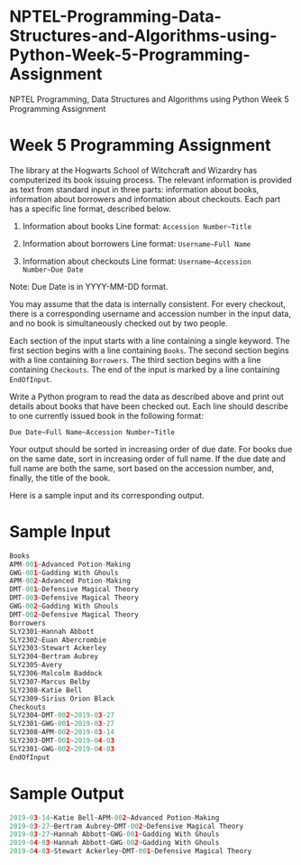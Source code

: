 # NPTEL-Programming-Data-Structures-and-Algorithms-using-Python-Week-5-Programming-Assignment
NPTEL Programming, Data Structures and Algorithms using Python Week 5 Programming Assignment

# Week 5 Programming Assignment
The library at the Hogwarts School of Witchcraft and Wizardry has computerized its book issuing process. The relevant information is provided as text from standard input in three parts: information about books, information about borrowers and information about checkouts. Each part has a specific line format, described below.

1. Information about books
   Line format: `Accession Number~Title`

2. Information about borrowers
   Line format: `Username~Full Name`

3. Information about checkouts
   Line format: `Username~Accession Number~Due Date`

Note: Due Date is in YYYY-MM-DD format.

You may assume that the data is internally consistent. For every checkout, there is a corresponding username and accession number in the input data, and no book is simultaneously checked out by two people.

Each section of the input starts with a line containing a single keyword. The first section begins with a line containing `Books`. The second section begins with a line containing `Borrowers`. The third section begins with a line containing `Checkouts`. The end of the input is marked by a line containing `EndOfInput`.

Write a Python program to read the data as described above and print out details about books that have been checked out. Each line should describe to one currently issued book in the following format:

`Due Date~Full Name~Accession Number~Title`

Your output should be sorted in increasing order of due date. For books due on the same date, sort in increasing order of full name. If the due date and full name are both the same, sort based on the accession number, and, finally, the title of the book.

Here is a sample input and its corresponding output.

# Sample Input
```python
Books
APM-001~Advanced Potion-Making
GWG-001~Gadding With Ghouls
APM-002~Advanced Potion-Making
DMT-001~Defensive Magical Theory
DMT-003~Defensive Magical Theory
GWG-002~Gadding With Ghouls
DMT-002~Defensive Magical Theory
Borrowers
SLY2301~Hannah Abbott
SLY2302~Euan Abercrombie
SLY2303~Stewart Ackerley
SLY2304~Bertram Aubrey
SLY2305~Avery
SLY2306~Malcolm Baddock
SLY2307~Marcus Belby
SLY2308~Katie Bell
SLY2309~Sirius Orion Black
Checkouts
SLY2304~DMT-002~2019-03-27
SLY2301~GWG-001~2019-03-27
SLY2308~APM-002~2019-03-14
SLY2303~DMT-001~2019-04-03
SLY2301~GWG-002~2019-04-03
EndOfInput
```

# Sample Output
```python
2019-03-14~Katie Bell~APM-002~Advanced Potion-Making
2019-03-27~Bertram Aubrey~DMT-002~Defensive Magical Theory
2019-03-27~Hannah Abbott~GWG-001~Gadding With Ghouls
2019-04-03~Hannah Abbott~GWG-002~Gadding With Ghouls
2019-04-03~Stewart Ackerley~DMT-001~Defensive Magical Theory
```
